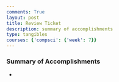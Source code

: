 ```yaml
---
comments: True
layout: post
title: Review Ticket
description: summary of accomplishments
type: tangibles
courses: {'compsci': {'week': 7}}
---
```


### Summary of Accomplishments
- 